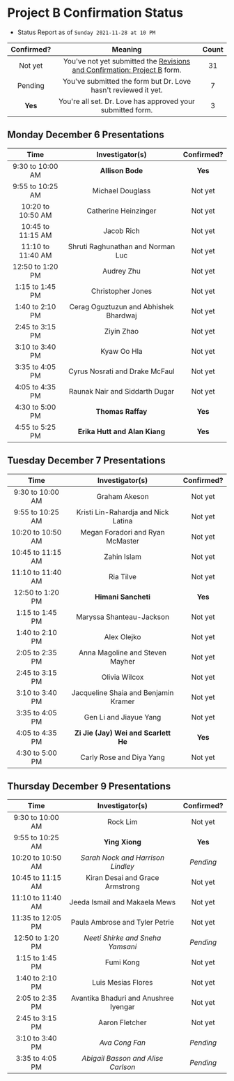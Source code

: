 # Project B Confirmation Status 

- Status Report as of `Sunday 2021-11-28 at 10 PM`

Confirmed? | Meaning | Count
:---: | :----: | :----:
Not yet | You've not yet submitted the [Revisions and Confirmation: Project B](https://bit.ly/431-2021-projectB-confirmation) form. | 31
Pending | You've submitted the form but Dr. Love hasn't reviewed it yet. | 7
**Yes** | You're all set. Dr. Love has approved your submitted form. | 3

## Monday December 6 Presentations

Time | Investigator(s) | Confirmed?
:-------: | :---: | :---:
9:30 to 10:00 AM | **Allison Bode** | **Yes**
9:55 to 10:25 AM | Michael Douglass | Not yet
10:20 to 10:50 AM	| Catherine Heinzinger | Not yet
10:45 to 11:15 AM	| Jacob Rich | Not yet
11:10 to 11:40 AM	| Shruti Raghunathan and Norman Luc | Not yet
12:50 to 1:20 PM	| Audrey Zhu | Not yet
1:15 to 1:45 PM	| Christopher Jones | Not yet
1:40 to 2:10 PM	| Cerag Oguztuzun and Abhishek Bhardwaj | Not yet
2:45 to 3:15 PM |	Ziyin Zhao | Not yet
3:10 to 3:40 PM	| Kyaw Oo Hla | Not yet
3:35 to 4:05 PM	| Cyrus Nosrati and Drake McFaul | Not yet
4:05 to 4:35 PM	| Raunak Nair and Siddarth Dugar | Not yet
4:30 to 5:00 PM	| **Thomas Raffay** | **Yes**
4:55 to 5:25 PM	| **Erika Hutt and Alan Kiang** | **Yes**

## Tuesday December 7 Presentations

Time | Investigator(s) | Confirmed?
:-------: | :---: | :---:
9:30 to 10:00 AM	| Graham Akeson | Not yet
9:55 to 10:25 AM	 | Kristi Lin-Rahardja and Nick Latina | Not yet
10:20 to 10:50 AM	| Megan Foradori and Ryan McMaster | Not yet
10:45 to 11:15 AM	| Zahin Islam | Not yet
11:10 to 11:40 AM	| Ria Tilve | Not yet
12:50 to 1:20 PM	|	**Himani Sancheti** | **Yes**
1:15 to 1:45 PM	|	Maryssa Shanteau-Jackson | Not yet
1:40 to 2:10 PM	|	Alex Olejko | Not yet
2:05 to 2:35 PM	| Anna Magoline and Steven Mayher | Not yet
2:45 to 3:15 PM	|	Olivia Wilcox | Not yet
3:10 to 3:40 PM	| Jacqueline Shaia and Benjamin Kramer | Not yet
3:35 to 4:05 PM	|	Gen Li and Jiayue Yang | Not yet
4:05 to 4:35 PM	|	**Zi Jie (Jay) Wei and Scarlett He** | **Yes**
4:30 to 5:00 PM	|	Carly Rose and Diya Yang | Not yet

## Thursday December 9 Presentations

Time | Investigator(s) | Confirmed?
:-------: | :---: | :---:
9:30 to 10:00 AM	| Rock Lim | Not yet
9:55 to 10:25 AM	| **Ying Xiong** | **Yes**
10:20 to 10:50 AM	| *Sarah Nock and Harrison Lindley* | *Pending*
10:45 to 11:15 AM	| Kiran Desai and Grace Armstrong | Not yet
11:10 to 11:40 AM	| Jeeda Ismail and Makaela Mews | Not yet
11:35 to 12:05 PM	| Paula Ambrose and Tyler Petrie | Not yet
12:50 to 1:20 PM	| *Neeti Shirke and Sneha Yamsani* | *Pending*
1:15 to 1:45 PM	| Fumi Kong | Not yet
1:40 to 2:10 PM	| Luis Mesias Flores | Not yet
2:05 to 2:35 PM	| Avantika Bhaduri and Anushree Iyengar | Not yet
2:45 to 3:15 PM	| Aaron Fletcher | Not yet
3:10 to 3:40 PM	| *Ava Cong Fan* | *Pending*
3:35 to 4:05 PM	| *Abigail Basson and Alise Carlson* | *Pending*

